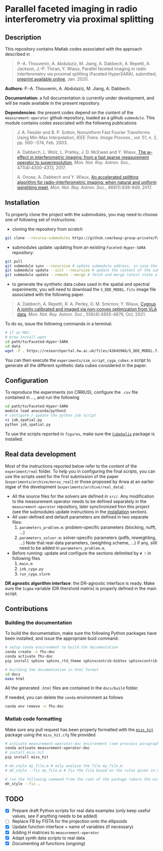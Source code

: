 # Parallel faceted imaging in radio interferometry via proximal splitting

## Description

This repository contains Matlab codes associated with the approach described in

>P.-A. Thouvenin, A. Abdulaziz, M. Jiang, A. Dabbech, A. Repetti, A. Jackson, J.-P. Thiran, Y. Wiaux, Parallel faceted imaging in radio interferometry via proximal splitting (Faceted HyperSARA), submitted, [preprint available online](https://arxiv.org/abs/2003.07358), Jan. 2020.  

**Authors:** P.-A. Thouvenin, A. Abdulaziz, M. Jiang, A. Dabbech.

**Documentation:** a full documentation is currently under development, and will be made available in the present repository.

**Dependencies:** the present codes depend on the content of the `measurement-operator` github repository, loaded as a github `submodule`. This module contains codes associated with the following publications

> J. A. Fessler and B. P. Sutton, Nonuniform Fast Fourier Transforms Using Min-Max Interpolation, *IEEE Trans. Image Process.*, vol. 51, n. 2, pp. 560--574, Feb. 2003.
>
> A. Dabbech, L. Wolz, L. Pratley, J. D. McEwen and Y. Wiaux, [The w-effect in interferometric imaging: from a fast sparse measurement operator to superresolution](http://dx.doi.org/10.1093/mnras/stx1775), *Mon. Not. Roy. Astron. Soc.*, 471(4):4300-4313, 2017.
>
> A. Onose, A. Dabbech and Y. Wiaux, [An accelerated splitting algorithm for radio-interferometric imaging: when natural and uniform weighting meet](http://dx.doi.org/10.1093/mnras/stx755), *Mon. Not. Roy. Astron. Soc.*, 469(1):938-949, 2017.

## Installation

To properly clone the project with the submodules, you may need to choose one of following set of instructions:

- cloning the repository from scratch

```bash
git clone --recurse-submodules https://github.com/basp-group-private/Faceted-Hyper-SARA.git
```

- submodules update: updating from an existing `Faceted-Hyper-SARA` repository:

```bash
git pull
git submodule sync --recursive # update submodule address, in case the url has changed
git submodule update --init --recursive # update the content of the submodules
git submodule update --remote --merge # fetch and merge latest state of the submodule
```

- to generate the synthetic data cubes used in the spatial and spectral experiments, you will need to download the `S_DDE_MODEL.fits` image file associated with the following paper.

> A. Dabbech, A. Repetti, R. A. Perley, O. M. Smirnov, Y. Wiaux, [Cygnus A jointly calibrated and imaged via non-convex optimization from VLA data](https://doi.org/10.1093/mnras/stab1903), *Mon. Not. Roy. Astron. Soc.*, 506(4):4855-4876, Oct. 2021.

To do so, issue the following commands in a terminal.

```bash
# if on MAC: 
# brew install wget
cd path/to/Faceted-Hyper-SARA
cd data
wget -P . https://researchportal.hw.ac.uk/files/43645966/S_DDE_MODEL.fits
```

You can then execute the `experiments/sim_script_cyga_cubes.m` script to generate all the different synthetic data cubes considered in the paper.

## Configuration

To reproduce the experiments (on CIRRUS), configure the `.csv` file contained in ..., and run the following

```bash
cd path/to/Faceted-Hyper-SARA
module load anaconda/python3
# configure / update the python job script
vi job_spatial.py
python job_spatial.py
```

To use the scripts reported in `figures`, make sure the [`Cubehelix`](...) package is installed.

## Real data development

Most of the instructions reported below refer to the content of the `experiment/real` folder. To help you in configuring the final scripts, you can use the scripts used for the first submission of the paper (`experiments/archive/mnras_real`) or those proposed by Arwa at an earlier stgae of the development (`experiments/archive/real_data`).

- All the source files for the solvers are defined in `src/`. Any modification to the measurement operator needs to be defined separately in the `measurement-operator` repository, later synchronized fron this project (see the submodules update instructions in the [installation](#installation) section).
- All user-defined and default parameters are defined in two separate files:
    1. `parameters_problem.m`: problem-specific parameters (blocking, nufft, ...)
    2. `parameters_solver.m`: solver-specific parameters (pdfb, reweighting, ...)
Note that real-data parameters, (weighting scheme, ...) if any, still need to be added in `parameters_problem.m`.
- Before running: update and configure the sections delimited by `# !` in following files
    1. `main.m`
    2. `job_cyga.py`
    3. `run_cyga.slurm`

**DR agnostic algorithm interface**: the DR-agnostic interface is ready. Make sure the `Sigma` variable (DR thershold matrix) is properly defined in the main script.

## Contributions

### Building the documentation

To build the documentation, make sure the following Python packages have been installed, and issue the appropriate buid command.

```bash
# setup conda environment to build the documentation
conda create -n fhs-doc
conda activate fhs-doc
pip install sphinx sphinx_rtd_theme sphinxcontrib-bibtex sphinxcontrib-matlabdomain

# building the documentation in html format
cd docs
make html
```

All the generated ``.html`` files are contained in the ``docs/build`` folder.

If needed, you can delete the `conda` environment as follows

```bash
conda env remove -n fhs-doc
```

### Matlab code formatting

Make sure any pull request has been properly formatted with the [`miss_hit`](https://pypi.org/project/miss-hit/) package using the `miss_hit.cfg` file provided

```bash
# activate measurement-operator-doc environment (see previous paragraph)
conda activate measurement-operator-doc
# install miss_hit
pip install miss_hit

# mh_style my_file.m # only analyse the file my_file.m
# mh_style --fix my_file.m # fix the file based on the rules given in miss_hit.cfg

# run the following command from the root of the package (where the miss_hit.cfg file is)
mh_style --fix .
```

## TODO

- [x] Prepare draft Python scripts for real data examples (only keep useful values, see if anything needs to be added)
- [ ] Replace FB by FISTA for the projection onto the ellipsoids
- [x] Update function interface + name of variables (if necessary)
- [x] Adding H matrices to `measurement-operator`
- [x] Adapt synth data scripts to real data
- [x] Documenting all functions (ongoing)
